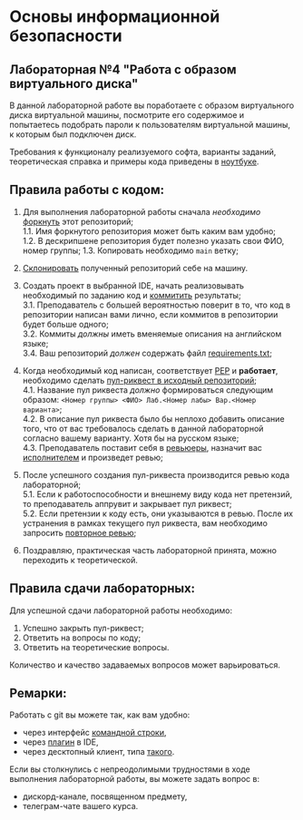 # Основы информационной безопасности

## Лабораторная №4 "Работа с образом виртуального диска"

В данной лабораторной работе вы поработаете с образом виртуального диска виртуальной машины, посмотрите его содержимое и попытаетесь подобрать пароли к пользователям виртуальной машины, к которым был подключен диск.

Требования к функционалу реализуемого софта, варианты заданий, теоретическая справка и примеры кода приведены в [ноутбуке](https://github.com/itsecd/isb-4/blob/main/ISB_Lab4.ipynb).

## Правила работы с кодом:
1. Для выполнения лабораторной работы сначала *необходимо* [форкнуть](https://docs.github.com/en/get-started/quickstart/fork-a-repo) этот репозиторий;  
1.1. Имя форкнутого репозитория может быть каким вам удобно;  
1.2. В дескрипшене репозитория будет полезно указать свои ФИО, номер группы; 
1.3. Копировать необходимо `main` ветку;  

2. [Склонировать](https://docs.github.com/en/repositories/creating-and-managing-repositories/cloning-a-repository) полученный репозиторий себе на машину.

3. Создать проект в выбранной IDE, начать реализовывать необходимый по заданию код и [коммитить](https://docs.github.com/en/pull-requests/committing-changes-to-your-project/creating-and-editing-commits/about-commits) результаты;  
3.1. Преподаватель с большей вероятностью поверит в то, что код в репозитории написан вами лично, если коммитов в репозитории будет больше одного;  
3.2. Коммиты *должны* иметь вменяемые описания на английском языке;  
3.4. Ваш репозиторий *должен* содержать файл [requirements.txt](https://www.jetbrains.com/help/pycharm/managing-dependencies.html#create-requirements); 

4. Когда необходимый код написан, соответствует [PEP](https://peps.python.org/pep-0008/) и **работает**, необходимо сделать [пул-риквест в исходный репозиторий](https://docs.github.com/en/pull-requests/collaborating-with-pull-requests/proposing-changes-to-your-work-with-pull-requests/creating-a-pull-request-from-a-fork);  
4.1. Название пул риквеста *должно* формироваться следующим образом: `<Номер группы> <ФИО> Лаб.<Номер лабы> Вар.<Номер варианта>`;  
4.2. В описание пул риквеста было бы неплохо добавить описание того, что  от вас требовалось сделать в данной лабораторной согласно вашему варианту. Хотя бы на русском языке;  
4.3. Преподаватель поставит себя в [ревьюеры](https://docs.github.com/en/pull-requests/collaborating-with-pull-requests/proposing-changes-to-your-work-with-pull-requests/requesting-a-pull-request-review), назначит вас [исполнителем](https://docs.github.com/en/issues/tracking-your-work-with-issues/assigning-issues-and-pull-requests-to-other-github-users) и произведет ревью; 

5. После успешного создания пул-риквеста производится ревью кода лабораторной;  
5.1. Если к работоспособности и внешнему виду кода нет претензий, то преподаватель аппрувит и закрывает пул риквест;  
5.2. Если претензии к коду есть, они указываются в ревью. После их устранения в рамках текущего пул риквеста, вам необходимо запросить [повторное ревью](https://github.blog/changelog/2019-02-21-re-request-review-on-a-pull-request/);  

6. Поздравляю, практическая часть лабораторной принята, можно переходить к теоретической.

## Правила сдачи лабораторных:
Для успешной сдачи лабораторной работы необходимо:
1. Успешно закрыть пул-риквест;
2. Ответить на вопросы по коду;
3. Ответить на теоретические вопросы.  

Количество и качество задаваемых вопросов может варьироваться.

## Ремарки:
Работать с git вы можете так, как вам удобно:
* через интерфейс [командной строки](https://git-scm.com/book/en/v2/Getting-Started-Installing-Git),
* через [плагин](https://www.jetbrains.com/help/pycharm/set-up-a-git-repository.html#fetch) в IDE,
* через десктопный клиент, типа [такого](https://desktop.github.com/).

Если вы столкнулись с непреодолимыми трудностями в ходе выполнения лабораторной работы, вы можете задать вопрос в:
* дискорд-канале, посвященном предмету,
* телеграм-чате вашего курса.
